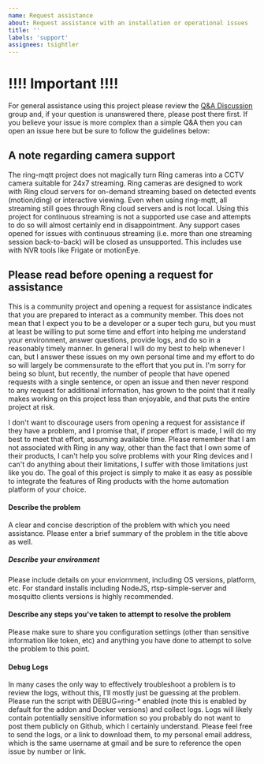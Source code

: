 ```yaml
---
name: Request assistance
about: Request assistance with an installation or operational issues
title: ''
labels: 'support'
assignees: tsightler
---
```

# !!!! Important !!!!
For general assistance using this project please review the [Q&A Discussion](https://github.com/tsightler/ring-mqtt/discussions/categories/q-a) group and, if your question is unanswered there, please post there first.  If you believe your issue is more complex than a simple Q&A then you can open an issue here but be sure to follow the guidelines below:

## A note regarding camera support
The ring-mqtt project does not magically turn Ring cameras into a CCTV camera suitable for 24x7 streaming. Ring cameras are designed to work with Ring cloud servers for on-demand streaming based on detected events (motion/ding) or interactive viewing. Even when using ring-mqtt, all streaming still goes through Ring cloud servers and is not local. Using this project for continuous streaming is not a supported use case and attempts to do so will almost certainly end in disappointment. Any support cases opened for issues with continuous streaming (i.e. more than one streaming session back-to-back) will be closed as unsupported. This includes use with NVR tools like Frigate or motionEye.

## Please read before opening a request for assistance
This is a community project and opening a request for assistance indicates that you are prepared to interact as a community member. This does not mean that I expect you to be a developer or a super tech guru, but you must at least be willing to put some time and effort into helping me understand your environment, answer questions, provide logs, and do so in a reasonably timely manner. In general I will do my best to help whenever I can, but I answer these issues on my own personal time and my effort to do so will largely be commensurate to the effort that you put in. I'm sorry for being so blunt, but recently, the number of people that have opened requests with a single sentence, or open an issue and then never respond to any request for additional information, has grown to the point that it really makes working on this project less than enjoyable, and that puts the entire project at risk.

I don't want to discourage users from opening a request for assistance if they have a problem, and I promise that, if proper effort is made, I will do my best to meet that effort, assuming available time. Please remember that I am not associated with Ring in any way, other than the fact that I own some of their products, I can't help you solve problems with your Ring devices and I can't do anything about their limitations, I suffer with those limitations just like you do. The goal of this project is simply to make it as easy as possible to integrate the features of Ring products with the home automation platform of your choice.

#### Describe the problem
A clear and concise description of the problem with which you need assistance. Please enter a brief summary of the problem in the title above as well.

##### Describe your environment
Please include details on your enviornment, including OS versions, platform, etc. For standard installs including NodeJS, rtsp-simple-server and mosquitto clients versions is highly recommended.

#### Describe any steps you've taken to attempt to resolve the problem
Please make sure to share you configuration settings (other than sensitive information like token, etc) and anything you have done to attempt to solve the problem to this point.

#### Debug Logs
In many cases the only way to effectively troubleshoot a problem is to review the logs, without this, I'll mostly just be guessing at the problem. Please run the script with DEBUG=ring-* enabled (note this is enabled by default for the addon and Docker versions) and collect logs. Logs will likely contain potentially sensitive information so you probably do not want to post them publicly on Github, which I certainly understand. Please feel free to send the logs, or a link to download them, to my personal email address, which is the same username at gmail and be sure to reference the open issue by number or link.
